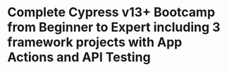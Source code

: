 # Complete Cypress v13+ Bootcamp from Beginner to Expert including 3 framework projects with App Actions and API Testing
